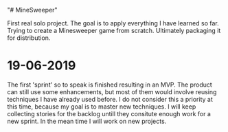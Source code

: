 "# MineSweeper"

First real solo project.
The goal is to apply everything I have learned so far.
Trying to create a Minesweeper game from scratch.
Ultimately packaging it for distribution.

# 19-06-2019
The first 'sprint' so to speak is finished resulting in an MVP.
The product can still use some enhancements, but most of them would involve reusing techniques I have already used before.
I do not consider this a priority at this time, because my goal is to master new techniques. 
I will keep collecting stories for the backlog untill they consitute enough work for a new sprint.
In the mean time I will work on new projects.
